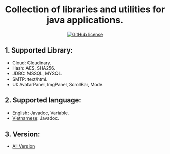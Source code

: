 <h1 align="center">Collection of libraries and utilities for java applications.</h1>
<p align="center">
  <a href="https://www.apache.org/licenses/LICENSE-2.0">
    <img src="https://img.shields.io/github/license/exadel-inc/CompreFace" alt="GitHub license" />
  </a>
</p>

## 1. Supported Library: 
* Cloud: Cloudinary.
* Hash: AES, SHA256.
* JDBC: MSSQL, MYSQL.
* SMTP: text/html.
* UI: AvatarPanel, ImgPanel, ScrollBar, Mode.

## 2. Supported language:
* [English](https://anlavn.github.io/AnLaLibrary___JavaDoc___EN/): Javadoc, Variable.
* [Vietnamese](https://anlavn.github.io/AnLaLibrary___JavaDoc___VN/): Javadoc.

## 3. Version:
* [All Version](https://github.com/AnLaVN/AnLaLibrary/tags)
